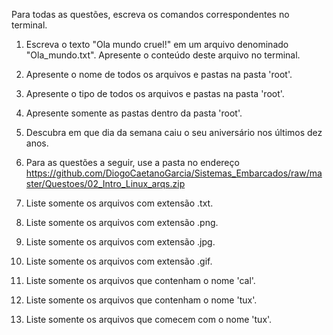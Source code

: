 Para todas as questões, escreva os comandos correspondentes no terminal.

1. Escreva o texto "Ola mundo cruel!" em um arquivo denominado "Ola_mundo.txt". Apresente o conteúdo deste arquivo no terminal.

2. Apresente o nome de todos os arquivos e pastas na pasta 'root'.

3. Apresente o tipo de todos os arquivos e pastas na pasta 'root'.

4. Apresente somente as pastas dentro da pasta 'root'.

5. Descubra em que dia da semana caiu o seu aniversário nos últimos dez anos.

6. Para as questões a seguir, use a pasta no endereço https://github.com/DiogoCaetanoGarcia/Sistemas_Embarcados/raw/master/Questoes/02_Intro_Linux_arqs.zip

7. Liste somente os arquivos com extensão .txt.

8. Liste somente os arquivos com extensão .png.

9. Liste somente os arquivos com extensão .jpg.

10. Liste somente os arquivos com extensão .gif.

11. Liste somente os arquivos que contenham o nome 'cal'.

12. Liste somente os arquivos que contenham o nome 'tux'.

13. Liste somente os arquivos que comecem com o nome 'tux'.
